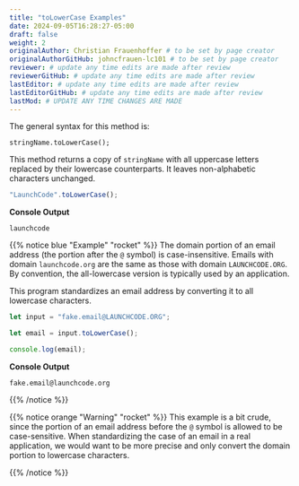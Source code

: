 ```yaml
---
title: "toLowerCase Examples"
date: 2024-09-05T16:28:27-05:00
draft: false
weight: 2
originalAuthor: Christian Frauenhoffer # to be set by page creator
originalAuthorGitHub: johncfrauen-lc101 # to be set by page creator
reviewer: # update any time edits are made after review
reviewerGitHub: # update any time edits are made after review
lastEditor: # update any time edits are made after review
lastEditorGitHub: # update any time edits are made after review
lastMod: # UPDATE ANY TIME CHANGES ARE MADE
---
```


The general syntax for this method is:

```console
stringName.toLowerCase();
```

This method returns a copy of `stringName` with all uppercase letters replaced by their lowercase counterparts. It leaves non-alphabetic characters unchanged.

```js
"LaunchCode".toLowerCase();
```

**Console Output**

```console
launchcode
```

{{% notice blue "Example" "rocket" %}}
The domain portion of an email address (the portion after the `@` symbol) is case-insensitive. Emails with domain `launchcode.org` are the same as those with domain `LAUNCHCODE.ORG`. By convention, the all-lowercase version is typically used by an application.

This program standardizes an email address by converting it to all lowercase characters.

```js {linenos=table}
let input = "fake.email@LAUNCHCODE.ORG";

let email = input.toLowerCase();

console.log(email);
```

**Console Output**

```console
fake.email@launchcode.org
```

{{% /notice %}}

{{% notice orange "Warning" "rocket" %}} 
This example is a bit crude, since the portion of an email address before the `@` symbol is allowed to be case-sensitive. When standardizing the case of an email in a real application, we would want to be more precise and only convert the domain portion to lowercase characters.

{{% /notice %}}